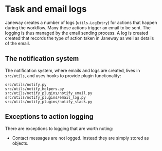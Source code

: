 # Task and email logs

Janeway creates a number of logs (`utils.LogEntry`) for actions that happen during the workflow. Many these actions trigger an email to be sent. The logging is thus managed by the email sending process. A log is created created that records the type of action taken in Janeway as well as details of the email.

## The notification system

The notification system, where emails and logs are created, lives in `src/utils`, and uses hooks to provide plugin functionality:

```
src/utils/notify.py
src/utils/notify_helpers.py
src/utils/notify_plugins/notify_email.py
src/utils/notify_plugins/email_log.py
src/utils/notify_plugins/notify_slack.py
```

<!--
TODO
  * Document how the notify plugins work, exactly
  * Document when to use functions like send_email_with_body_from_user, etc.

-->

## Exceptions to action logging

There are exceptions to logging that are worth noting:

- Contact messages are not logged. Instead they are simply stored as objects.
